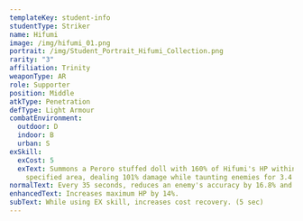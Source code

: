 ```yaml
---
templateKey: student-info
studentType: Striker
name: Hifumi
image: /img/hifumi_01.png
portrait: /img/Student_Portrait_Hifumi_Collection.png
rarity: "3"
affiliation: Trinity
weaponType: AR
role: Supporter
position: Middle
atkType: Penetration
defType: Light Armour
combatEnvironment:
  outdoor: D
  indoor: B
  urban: S
exSkill:
  exCost: 5
  exText: Summons a Peroro stuffed doll with 160% of Hifumi's HP within a
    specified area, dealing 101% damage while taunting enemies for 3.4 seconds.
normalText: Every 35 seconds, reduces an enemy's accuracy by 16.8% and attack by 212%.
enhancedText: Increases maximum HP by 14%.
subText: While using EX skill, increases cost recovery. (5 sec)
---
```

